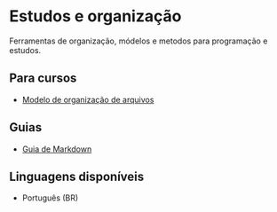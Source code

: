 # Estudos e organização

 Ferramentas de organização, módelos e metodos para programação e estudos.

## Para cursos

- [Modelo de organização de arquivos](https://github.com/CoralineVi/studies_organization/tree/main/nome_curso)  

## Guias

- [Guia de Markdown](https://www.notion.so/mylimbo/Markdown-e-padroniza-o-nas-anota-es-71fec8dbe0b24238acb9063ad17b234b)

## Linguagens disponíveis

- Português (BR)
